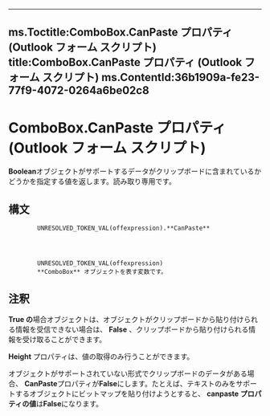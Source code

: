 

---
ms.Toctitle:ComboBox.CanPaste プロパティ (Outlook フォーム スクリプト)
title:ComboBox.CanPaste プロパティ (Outlook フォーム スクリプト)
ms.ContentId:36b1909a-fe23-77f9-4072-0264a6be02c8
---
# ComboBox.CanPaste プロパティ (Outlook フォーム スクリプト)




**Boolean**オブジェクトがサポートするデータがクリップボードに含まれているかどうかを指定する値を返します。読み取り専用です。

## 構文

            UNRESOLVED_TOKEN_VAL(offexpression).**CanPaste**




            UNRESOLVED_TOKEN_VAL(offexpression)
            **ComboBox** オブジェクトを表す変数です。



## 注釈
**True の**場合オブジェクトは、オブジェクトがクリップボードから貼り付けられる情報を受信できない場合は、 **False** 、クリップボードから貼り付けられる情報を受け取ることができます。



**Height** プロパティは、値の取得のみ行うことができます。



オブジェクトがサポートされていない形式でクリップボードのデータがある場合、 **CanPaste**プロパティが**False**にします。たとえば、テキストのみをサポートするオブジェクトにビットマップを貼り付けようとすると、 **canpaste プロパティの値**は**False**になります。




